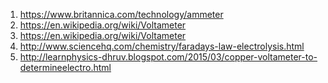 1. https://www.britannica.com/technology/ammeter <br>
3. https://en.wikipedia.org/wiki/Voltameter<br>
2. https://en.wikipedia.org/wiki/Voltameter<br>
3. http://www.sciencehq.com/chemistry/faradays-law-electrolysis.html<br>
4. http://learnphysics-dhruv.blogspot.com/2015/03/copper-voltameter-to-determineelectro.html <br>

